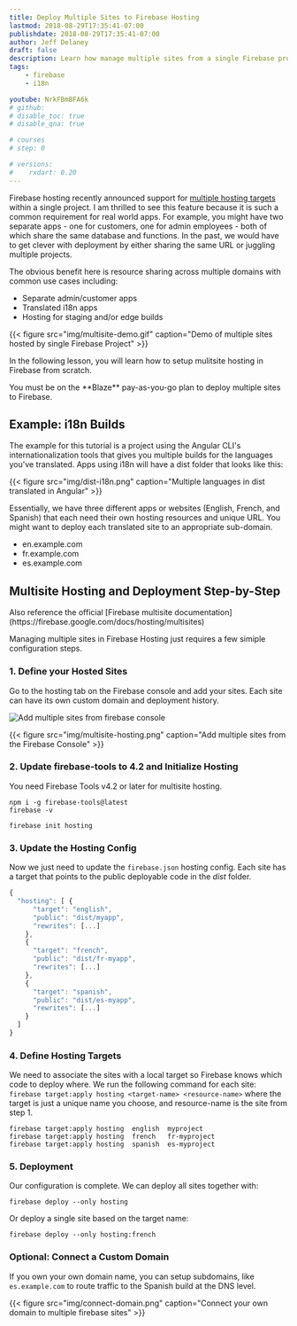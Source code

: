 ```yaml
---
title: Deploy Multiple Sites to Firebase Hosting
lastmod: 2018-08-29T17:35:41-07:00
publishdate: 2018-08-29T17:35:41-07:00
author: Jeff Delaney
draft: false
description: Learn how manage multiple sites from a single Firebase project
tags: 
    - firebase
    - i18n

youtube: NrkFBmBFA6k
# github: 
# disable_toc: true
# disable_qna: true

# courses
# step: 0

# versions:
#    rxdart: 0.20
---
```


 
Firebase hosting recently announced support for [multiple hosting targets](https://firebase.googleblog.com/2018/08/one-project-multiple-sites-plus-boost.html) within a single project. I am thrilled to see this feature because it is such a common requirement for real world apps. For example, you might have two separate apps - one for customers, one for admin employees - both of which share the same database and functions. In the past, we would have to get clever with deployment by either sharing the same URL or juggling multiple projects. 

The obvious benefit here is resource sharing across multiple domains with common use cases including:

- Separate admin/customer apps
- Translated i18n apps
- Hosting for staging and/or edge builds


{{< figure src="img/multisite-demo.gif" caption="Demo of multiple sites hosted by single Firebase Project" >}}

In the following lesson, you will learn how to setup mulitsite hosting in Firebase from scratch.

<p class="tip">You must be on the **Blaze** pay-as-you-go plan to deploy multiple sites to Firebase.</p>

## Example: i18n Builds

The example for this tutorial is a project using the Angular CLI's internationalization tools that gives you multiple builds for the languages you've translated. Apps using i18n will have a dist folder that looks like this: 

{{< figure src="img/dist-i18n.png" caption="Multiple languages in dist translated in Angular" >}}

Essentially, we have three different apps or websites (English, French, and Spanish) that each need their own hosting resources and unique URL. You might want to deploy each translated site to  an appropriate sub-domain. 

- en.example.com
- fr.example.com
- es.example.com


## Multisite Hosting and Deployment Step-by-Step

<p class="tip">Also reference the official [Firebase multisite documentation](https://firebase.google.com/docs/hosting/multisites)</p>

Managing multiple sites in Firebase Hosting just requires a few simiple configuration steps. 

### 1. Define your Hosted Sites

Go to the hosting tab on the Firebase console and add your sites. Each site can have its own custom domain and deployment history. 

<img class="content-image" src="/images/multisite-hosting.png" alt="Add multiple sites from firebase console" /> 

{{< figure src="img/multisite-hosting.png" caption="Add multiple sites from the Firebase Console" >}}

### 2. Update firebase-tools to 4.2 and Initialize Hosting

You need Firebase Tools v4.2 or later for multisite hosting. 

```shell
npm i -g firebase-tools@latest
firebase -v

firebase init hosting
```

### 3. Update the Hosting Config

Now we just need to update the `firebase.json` hosting config. Each site has a target that points to the public deployable code in the *dist* folder. 

```js
{
  "hosting": [ {
      "target": "english", 
      "public": "dist/myapp",
      "rewrites": [...] 
    },
    {
      "target": "french", 
      "public": "dist/fr-myapp",
      "rewrites": [...] 
    },
    {
      "target": "spanish", 
      "public": "dist/es-myapp",
      "rewrites": [...] 
    }
  ]
}
```

### 4. Define Hosting Targets

We need to associate the sites with a local target so Firebase knows which code to deploy where. We run the following command for each site: `firebase target:apply hosting <target-name> <resource-name>` where the target is just a unique name you choose, and resource-name is the site from step 1. 

```shell
firebase target:apply hosting  english  myproject
firebase target:apply hosting  french   fr-myproject
firebase target:apply hosting  spanish  es-myproject
```



### 5. Deployment

Our configuration is complete. We can deploy all sites together with:

```shell
firebase deploy --only hosting
```

Or deploy a single site based on the target name:  

```shell
firebase deploy --only hosting:french
```


### Optional: Connect a Custom Domain

If you own your own domain name, you can setup subdomains, like `es.example.com` to route traffic to the Spanish build at the DNS level. 

{{< figure src="img/connect-domain.png" caption="Connect your own domain to multiple firebase sites" >}}


